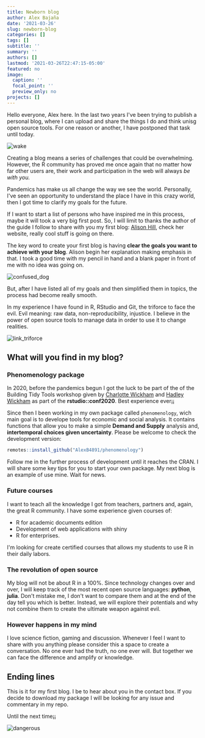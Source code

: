 ```yaml
---
title: Newborn blog
author: Alex Bajaña
date: '2021-03-26'
slug: newborn-blog
categories: []
tags: []
subtitle: ''
summary: ''
authors: []
lastmod: '2021-03-26T22:47:15-05:00'
featured: no
image:
  caption: ''
  focal_point: ''
  preview_only: no
projects: []
---
```


Hello everyone, Alex here. In the last two years I've been trying to publish a personal blog, where I can upload and share the things I do and think unisg open source tools. For one reason or another, I have postponed that task until today.

![wake](https://cdn3.whatculture.com/images/2017/04/a939825e66db6e6f-600x338.png)

Creating a blog means a series of challenges that could be overwhelming. However, the R community has proved me once again that no matter how far other users are, their work and participation in the web will always *be with you.*

Pandemics has make us all change the way we see the world. Personally, I've seen an opportunity to understand the place I have in this crazy world, then I got time to clarify my goals for the future.

If I want to start a list of persons who have inspired me in this process, maybe it will took a very big first post. So, I will limit to thanks the author of the guide I follow to share with you my first blog: [Alison Hill](https://alison.rbind.io/), check her website, really cool stuff is going on there.

The key word to create your first blog is having **clear the goals you want to achieve with your blog**. Alison begin her explanation making emphasis in that. I took a good time with my pencil in hand and a blank paper in front of me with no idea was going on. 

![confused_dog](https://i.pinimg.com/originals/6c/06/7f/6c067f95ccf0401be464131c4e4f6c32.jpg)

But, after I have listed all of my goals and then simplified them in topics, the process had become really smooth.

In my experience I have found in R, RStudio and Git, the triforce to face the evil. Evil meaning: raw data, non-reproducibility, injustice. I believe in the power of open source tools to manage data in order to use it to change realities.

![link\_triforce](https://64.media.tumblr.com/tumblr_lyfb1zS7h51rnxahao1_500.png)

## What will you find in my blog?

### Phenomenology package

In 2020, before the pandemics begun I got the luck to be part of the of the Building Tidy Tools workshop given by [Charlotte Wickham](https://www.cwick.co.nz/) and [Hadley Wickham](http://hadley.nz/) as part of the **rstudio::conf2020**. Best experience ever¡¡ 

Since then I been working in my own package called `phenomenology`, wich main goal is to develope tools for economic and social analysis. It contains functions that allow you to make a simple **Demand and Supply** analysis and, **intertemporal choices given uncertainty**. Please be welcome to check the development version:


```r
remotes::install_github("AlexB4891/phenomenology")
```

Follow me in the further process of development until it reaches the CRAN. I will share some key tips for you to start your own package. My next blog is an example of use mine. Wait for news.

### Future courses

I want to teach all the knowledge I got from teachers, partners and, again, the great R community. I have some experience given courses of:

- R for academic documents edition
- Development of web applications with shiny
- R for enterprises.

I'm looking for create certified courses that allows my students to use R in their daily labors.

### The revolution of open source

My blog will not be about R in a 100%. Since technology changes over and over, I will keep track of the most recent open source languages: **python**, **julia**. Don't mistake me, I don't want to compare them and at the end of the day tell you which is better. Instead, we will explore their potentials and why not combine them to create the ultimate weapon against evil.

### However happens in my mind

I love science fiction, gaming and discussion. Whenever I feel I want to share with you anything please consider this a space to create a conversation. No one ever had the truth, no one ever will. But together we can face the difference and amplify or knowledge.

## Ending lines

This is it for my first blog. I be to hear about you in the contact box. If you decide to download my package I will be looking for any issue and commentary in my repo. 

Until the next time¡¡

![dangerous](https://i.ytimg.com/vi/fFMWvF3mbzE/hqdefault.jpg)



